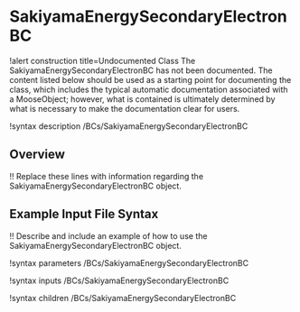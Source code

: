 # SakiyamaEnergySecondaryElectronBC

!alert construction title=Undocumented Class
The SakiyamaEnergySecondaryElectronBC has not been documented. The content listed below should be used as a starting point for
documenting the class, which includes the typical automatic documentation associated with a
MooseObject; however, what is contained is ultimately determined by what is necessary to make the
documentation clear for users.

!syntax description /BCs/SakiyamaEnergySecondaryElectronBC

## Overview

!! Replace these lines with information regarding the SakiyamaEnergySecondaryElectronBC object.

## Example Input File Syntax

!! Describe and include an example of how to use the SakiyamaEnergySecondaryElectronBC object.

!syntax parameters /BCs/SakiyamaEnergySecondaryElectronBC

!syntax inputs /BCs/SakiyamaEnergySecondaryElectronBC

!syntax children /BCs/SakiyamaEnergySecondaryElectronBC

